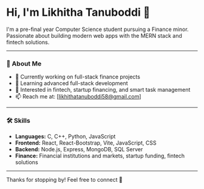 # Hi, I'm Likhitha Tanuboddi 👋

I'm a pre-final year Computer Science student pursuing a Finance minor.  
Passionate about building modern web apps with the MERN stack and fintech solutions.

---

### 🚀 About Me
- 🔭 Currently working on full-stack finance projects  
- 🌱 Learning advanced full-stack development  
- 💼 Interested in fintech, startup financing, and smart task management  
- 📫 Reach me at: [likhithatanuboddi58@gmail.com]  

---

### 🛠️ Skills

- **Languages:** C, C++, Python, JavaScript
- **Frontend:** React, React-Bootstrap, Vite, JavaScript, CSS  
- **Backend:** Node.js, Express, MongoDB, SQL Server  
- **Finance:** Financial institutions and markets, startup funding, fintech solutions

---

Thanks for stopping by! Feel free to connect 👋

